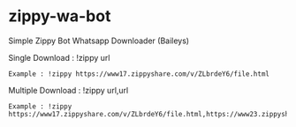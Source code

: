 # zippy-wa-bot
Simple Zippy Bot Whatsapp Downloader (Baileys)


Single Download : !zippy url

    Example : !zippy https://www17.zippyshare.com/v/ZLbrdeY6/file.html
  
Multiple Download  : !zippy url,url
      
    Example : !zippy https://www17.zippyshare.com/v/ZLbrdeY6/file.html,https://www23.zippyshare.com/v/mSzfOZPA/file.html
